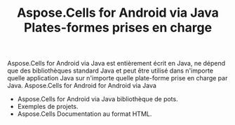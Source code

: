 ﻿---
title: Aspose.Cells for Android via Java Plates-formes prises en charge
type: docs
weight: 20
url: /fr/java/aspose-cells-for-android-via-java-supported-platforms/
---
Aspose.Cells for Android via Java est entièrement écrit en Java, ne dépend que des bibliothèques standard Java et peut être utilisé dans n'importe quelle application Java sur n'importe quelle plate-forme prise en charge par Java. Aspose.Cells for Android for Android via Java

- Aspose.Cells for Android via Java bibliothèque de pots.
- Exemples de projets.
- Aspose.Cells Documentation au format HTML.
